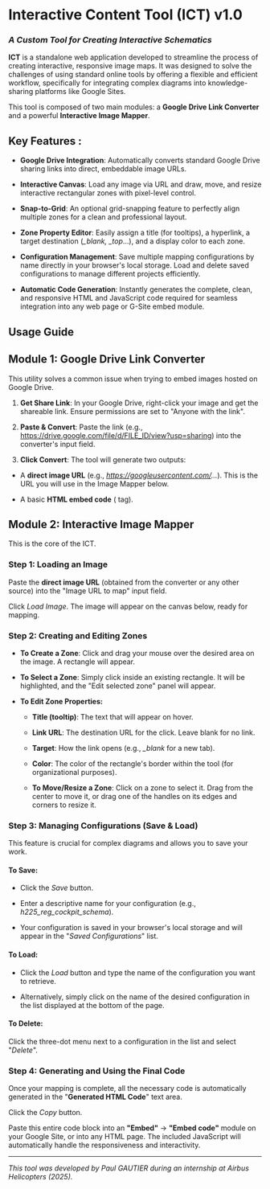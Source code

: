# Interactive Content Tool (ICT) v1.0

### ***A Custom Tool for Creating Interactive Schematics***
**ICT** is a standalone web application developed to streamline the process of creating interactive, responsive image maps. It was designed to solve the challenges of using standard online tools by offering a flexible and efficient workflow, specifically for integrating complex diagrams into knowledge-sharing platforms like Google Sites.

This tool is composed of two main modules: a **Google Drive Link Converter** and a powerful **Interactive Image Mapper**.

## Key Features :
- **Google Drive Integration**: Automatically converts standard Google Drive sharing links into direct, embeddable image URLs.

- **Interactive Canvas**: Load any image via URL and draw, move, and resize interactive rectangular zones with pixel-level control.

- **Snap-to-Grid**: An optional grid-snapping feature to perfectly align multiple zones for a clean and professional layout.

- **Zone Property Editor**: Easily assign a title (for tooltips), a hyperlink, a target destination (*_blank, _top*...), and a display color to each zone.

- **Configuration Management**: Save multiple mapping configurations by name directly in your browser's local storage. Load and delete saved configurations to manage different projects efficiently.

- **Automatic Code Generation**: Instantly generates the complete, clean, and responsive HTML *<map>* and JavaScript code required for seamless integration into any web page or G-Site embed module.

## Usage Guide
## Module 1: Google Drive Link Converter
This utility solves a common issue when trying to embed images hosted on Google Drive.

1. **Get Share Link**: In your Google Drive, right-click your image and get the shareable link. Ensure permissions are set to "Anyone with the link".

2. **Paste & Convert**: Paste the link (e.g., https://drive.google.com/file/d/FILE_ID/view?usp=sharing) into the converter's input field.

3. **Click Convert**: The tool will generate two outputs:

- A **direct image URL** (e.g., *https://googleusercontent.com/...*). This is the URL you will use in the Image Mapper below.

- A basic **HTML embed code** (*<img>* tag).

## Module 2: Interactive Image Mapper
This is the core of the ICT.

### Step 1: Loading an Image
Paste the **direct image URL** (obtained from the converter or any other source) into the "Image URL to map" input field.

Click *Load Image*. The image will appear on the canvas below, ready for mapping.

### Step 2: Creating and Editing Zones
- **To Create a Zone**: Click and drag your mouse over the desired area on the image. A rectangle will appear.

- **To Select a Zone**: Simply click inside an existing rectangle. It will be highlighted, and the "Edit selected zone" panel will appear.

- **To Edit Zone Properties:**

  - **Title (tooltip)**: The text that will appear on hover.

  - **Link URL**: The destination URL for the click. Leave blank for no link.

  - **Target**: How the link opens (e.g., *_blank* for a new tab).

  - **Color**: The color of the rectangle's border within the tool (for organizational purposes).

  - **To Move/Resize a Zone**: Click on a zone to select it. Drag from the center to move it, or drag one of the handles on its edges and corners to resize it.

### Step 3: Managing Configurations (Save & Load)
This feature is crucial for complex diagrams and allows you to save your work.

#### To Save:

- Click the *Save* button.

- Enter a descriptive name for your configuration (e.g., *h225_reg_cockpit_schema*).

- Your configuration is saved in your browser's local storage and will appear in the "*Saved Configurations*" list.

#### To Load:

- Click the *Load* button and type the name of the configuration you want to retrieve.

- Alternatively, simply click on the name of the desired configuration in the list displayed at the bottom of the page.

#### To Delete: 
Click the three-dot menu next to a configuration in the list and select "*Delete*".

### Step 4: Generating and Using the Final Code
Once your mapping is complete, all the necessary code is automatically generated in the "**Generated HTML Code**" text area.

Click the *Copy* button.

Paste this entire code block into an **"Embed"** -> **"Embed code"** module on your Google Site, or into any HTML page. 
The included JavaScript will automatically handle the responsiveness and interactivity.


-------------------------------------------------------

*This tool was developed by Paul GAUTIER during an internship at Airbus Helicopters (2025).*

